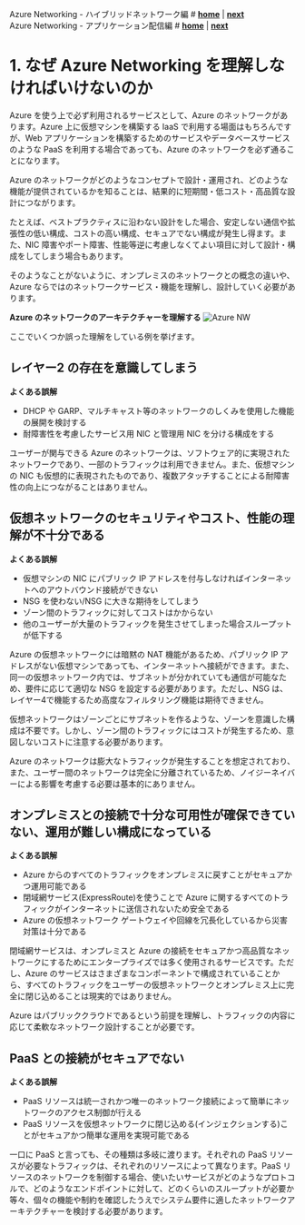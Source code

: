 Azure Networking - ハイブリッドネットワーク編 # **[home](./core/README.md)**  | **[next](./overview.md)**  
Azure Networking - アプリケーション配信編 # **[home](./appdelivery/README.md)**  | **[next](./overview.md)**


# 1. なぜ Azure Networking を理解しなければいけないのか

Azure を使う上で必ず利用されるサービスとして、Azure のネットワークがあります。Azure 上に仮想マシンを構築する IaaS で利用する場面はもちろんですが、Web アプリケーションを構築するためのサービスやデータベースサービスのような PaaS を利用する場合であっても、Azure のネットワークを必ず通ることになります。

Azure のネットワークがどのようなコンセプトで設計・運用され、どのような機能が提供されているかを知ることは、結果的に短期間・低コスト・高品質な設計につながります。

たとえば、ベストプラクティスに沿わない設計をした場合、安定しない通信や拡張性の低い構成、コストの高い構成、セキュアでない構成が発生し得ます。また、NIC 障害やポート障害、性能等逆に考慮しなくてよい項目に対して設計・構成をしてしまう場合もあります。

そのようなことがないように、オンプレミスのネットワークとの概念の違いや、Azure ならではのネットワークサービス・機能を理解し、設計していく必要があります。

**Azure のネットワークのアーキテクチャーを理解する** ![Azure NW](./images/network-arch.png)

ここでいくつか誤った理解をしている例を挙げます。

## レイヤー2 の存在を意識してしまう

**よくある誤解**

- DHCP や GARP、マルチキャスト等のネットワークのしくみを使用した機能の展開を検討する
- 耐障害性を考慮したサービス用 NIC と管理用 NIC を分ける構成をする

ユーザーが関与できる Azure のネットワークは、ソフトウェア的に実現されたネットワークであり、一部のトラフィックは利用できません。また、仮想マシンの NIC も仮想的に表現されたものであり、複数アタッチすることによる耐障害性の向上につながることはありません。

## 仮想ネットワークのセキュリティやコスト、性能の理解が不十分である

**よくある誤解**

- 仮想マシンの NIC にパブリック IP アドレスを付与しなければインターネットへのアウトバウンド接続ができない
- NSG を使わない/NSG に大きな期待をしてしまう
- ゾーン間のトラフィックに対してコストはかからない
- 他のユーザーが大量のトラフィックを発生させてしまった場合スループットが低下する

Azure の仮想ネットワークには暗黙の NAT 機能があるため、パブリック IP アドレスがない仮想マシンであっても、インターネットへ接続ができます。また、同一の仮想ネットワーク内では、サブネットが分かれていても通信が可能なため、要件に応じて適切な NSG を設定する必要があります。ただし、NSG は、レイヤー4で機能するため高度なフィルタリング機能は期待できません。

仮想ネットワークはゾーンごとにサブネットを作るような、ゾーンを意識した構成は不要です。しかし、ゾーン間のトラフィックにはコストが発生するため、意図しないコストに注意する必要があります。

Azure のネットワークは膨大なトラフィックが発生することを想定されており、また、ユーザー間のネットワークは完全に分離されているため、ノイジーネイバーによる影響を考慮する必要は基本的にありません。

## オンプレミスとの接続で十分な可用性が確保できていない、運用が難しい構成になっている

**よくある誤解**

- Azure からのすべてのトラフィックをオンプレミスに戻すことがセキュアかつ運用可能である
- 閉域網サービス(ExpressRoute)を使うことで Azure に関するすべてのトラフィックがインターネットに送信されないため安全である
- Azure の仮想ネットワーク ゲートウェイや回線を冗長化しているから災害対策は十分である

閉域網サービスは、オンプレミスと Azure の接続をセキュアかつ高品質なネットワークにするためにエンタープライズでは多く使用されるサービスです。ただし、Azure のサービスはさまざまなコンポーネントで構成されていることから、すべてのトラフィックをユーザーの仮想ネットワークとオンプレミス上に完全に閉じ込めることは現実的ではありません。

Azure はパブリッククラウドであるという前提を理解し、トラフィックの内容に応じて柔軟なネットワーク設計することが必要です。

## PaaS との接続がセキュアでない

**よくある誤解**

- PaaS リソースは統一されかつ唯一のネットワーク接続によって簡単にネットワークのアクセス制御が行える
- PaaS リソースを仮想ネットワークに閉じ込める(インジェクションする)ことがセキュアかつ簡単な運用を実現可能である

一口に PaaS と言っても、その種類は多岐に渡ります。それぞれの PaaS リソースが必要なトラフィックは、それぞれのリソースによって異なります。PaaS リソースのネットワークを制御する場合、使いたいサービスがどのようなプロトコルで、どのようなエンドポイントに対して、どのくらいのスループットが必要か等々、個々の機能や制約を確認したうえでシステム要件に適したネットワークアーキテクチャーを検討する必要があります。
